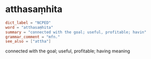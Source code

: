 # atthasaṃhita

``` toml
dict_label = "NCPED"
word = "atthasaṃhita"
summary = "connected with the goal; useful, profitable; havin"
grammar_comment = "mfn."
see_also = ["attha"]
```

connected with the goal; useful, profitable; having meaning

